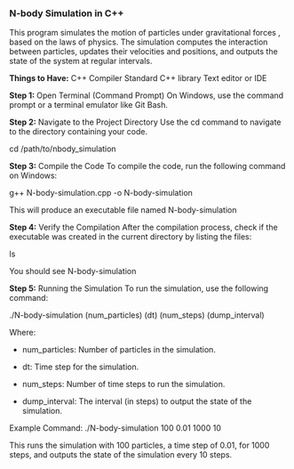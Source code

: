### N-body Simulation in C++

This program simulates the motion of particles under gravitational forces
, based on the laws of physics. The simulation computes the interaction
between particles, updates their velocities and positions, and outputs the 
state of the system at regular intervals.

**Things to Have:**
C++ Compiler 
Standard C++ library
Text editor or IDE

**Step 1:** Open Terminal (Command Prompt)
On Windows, use the command prompt or a terminal emulator like Git Bash.


**Step 2:** Navigate to the Project Directory
Use the cd command to navigate to the directory containing your code.

cd /path/to/nbody_simulation


**Step 3:** Compile the Code
To compile the code, run the following command on Windows:

g++ N-body-simulation.cpp -o N-body-simulation

This will produce an executable file named N-body-simulation


**Step 4:** Verify the Compilation
After the compilation process, check if the executable was created 
in the current directory by listing the files:

ls

You should see N-body-simulation


**Step 5:** Running the Simulation
To run the simulation, use the following command:

./N-body-simulation (num_particles) (dt) (num_steps) (dump_interval)

Where:
- num_particles: Number of particles in the simulation.

- dt: Time step for the simulation.
  
- num_steps: Number of time steps to run the simulation.

- dump_interval: The interval (in steps) to output the state of the simulation.
  
Example Command:
./N-body-simulation 100 0.01 1000 10

This runs the simulation with 100 particles, a time step of 0.01, 
for 1000 steps, and outputs the state of the simulation every 10 steps.
